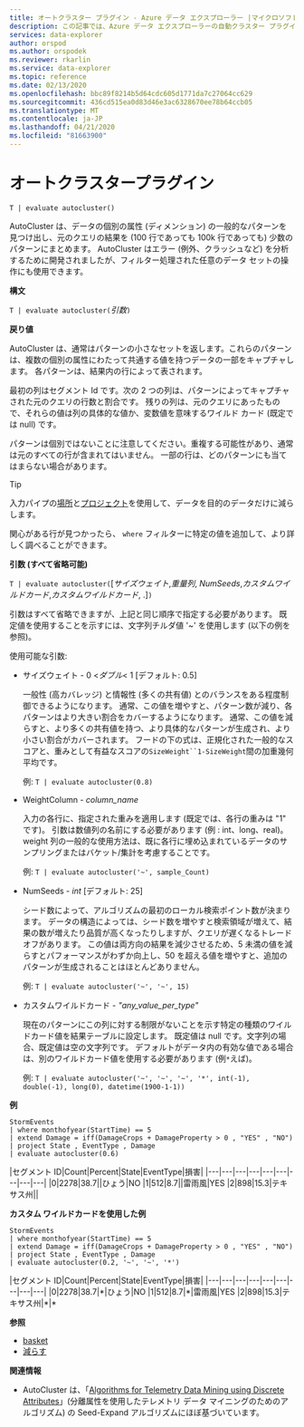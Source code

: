 ```yaml
---
title: オートクラスター プラグイン - Azure データ エクスプローラー |マイクロソフトドキュメント
description: この記事では、Azure データ エクスプローラーの自動クラスター プラグインについて説明します。
services: data-explorer
author: orspod
ms.author: orspodek
ms.reviewer: rkarlin
ms.service: data-explorer
ms.topic: reference
ms.date: 02/13/2020
ms.openlocfilehash: bbc89f8214b5d64cdc605d1771da7c27064cc629
ms.sourcegitcommit: 436cd515ea0d83d46e3ac6328670ee78b64ccb05
ms.translationtype: MT
ms.contentlocale: ja-JP
ms.lasthandoff: 04/21/2020
ms.locfileid: "81663900"
---
```

# <a name="autocluster-plugin"></a>オートクラスタープラグイン

```kusto
T | evaluate autocluster()
```

AutoCluster は、データの個別の属性 (ディメンション) の一般的なパターンを見つけ出し、元のクエリの結果を (100 行であっても 100k 行であっても) 少数のパターンにまとめます。 AutoCluster はエラー (例外、クラッシュなど) を分析するために開発されましたが、フィルター処理された任意のデータ セットの操作にも使用できます。 

**構文**

`T | evaluate autocluster(`*引数*`)`

**戻り値**

AutoCluster は、通常はパターンの小さなセットを返します。これらのパターンは、複数の個別の属性にわたって共通する値を持つデータの一部をキャプチャします。 各パターンは、結果内の行によって表されます。 

最初の列はセグメント Id です。次の 2 つの列は、パターンによってキャプチャされた元のクエリの行数と割合です。 残りの列は、元のクエリにあったもので、それらの値は列の具体的な値か、変数値を意味するワイルド カード (既定では null) です。 

パターンは個別ではないことに注意してください。重複する可能性があり、通常は元のすべての行が含まれてはいません。 一部の行は、どのパターンにも当てはまらない場合があります。

> [!TIP]
> 入力パイプの[場所](./whereoperator.md)と[プロジェクト](./projectoperator.md)を使用して、データを目的のデータだけに減らします。
>
> 関心がある行が見つかったら、 `where` フィルターに特定の値を追加して、より詳しく調べることができます。

**引数 (すべて省略可能)**

`T | evaluate autocluster(`[*サイズウェイト*,*重量列*, *NumSeeds*,*カスタムワイルドカード*,*カスタムワイルドカード*, .]`)`

引数はすべて省略できますが、上記と同じ順序で指定する必要があります。 既定値を使用することを示すには、文字列チルダ値 '~' を使用します (以下の例を参照)。

使用可能な引数:

* サイズウェイト - 0 <*ダブル*< 1 [デフォルト: 0.5]

    一般性 (高カバレッジ) と情報性 (多くの共有値) とのバランスをある程度制御できるようになります。 通常、この値を増やすと、パターン数が減り、各パターンはより大きい割合をカバーするようになります。 通常、この値を減らすと、より多くの共有値を持つ、より具体的なパターンが生成され、より小さい割合がカバーされます。 フードの下の式は、正規化された一般的なスコアと、重みとして有益なスコアの`SizeWeight``1-SizeWeight`間の加重幾何平均です。 

    例: `T | evaluate autocluster(0.8)`

* WeightColumn - *column_name*

    入力の各行に、指定された重みを適用します (既定では、各行の重みは "1" です)。 引数は数値列の名前にする必要があります (例 : int、long、real)。 weight 列の一般的な使用方法は、既に各行に埋め込まれているデータのサンプリングまたはバケット/集計を考慮することです。
    
    例: `T | evaluate autocluster('~', sample_Count)` 

* NumSeeds - *int* [デフォルト: 25] 

    シード数によって、アルゴリズムの最初のローカル検索ポイント数が決まります。 データの構造によっては、シード数を増やすと検索領域が増えて、結果の数が増えたり品質が高くなったりしますが、クエリが遅くなるトレードオフがあります。 この値は両方向の結果を減少させるため、5 未満の値を減らすとパフォーマンスがわずか向上し、50 を超える値を増やすと、追加のパターンが生成されることはほとんどありません。

    例: `T | evaluate autocluster('~', '~', 15)`

* カスタムワイルドカード - *"any_value_per_type"*

    現在のパターンにこの列に対する制限がないことを示す特定の種類のワイルドカード値を結果テーブルに設定します。
    既定値は null です。文字列の場合、既定値は空の文字列です。 デフォルトがデータ内の有効な値である場合は、別のワイルドカード値を使用する必要があります (例`*`えば)。

    例: `T | evaluate autocluster('~', '~', '~', '*', int(-1), double(-1), long(0), datetime(1900-1-1))`

**例**

```kusto
StormEvents 
| where monthofyear(StartTime) == 5
| extend Damage = iff(DamageCrops + DamageProperty > 0 , "YES" , "NO")
| project State , EventType , Damage
| evaluate autocluster(0.6)
```

|セグメント ID|Count|Percent|State|EventType|損害|
|---|---|---|---|---|---|---|---|---|
|0|2278|38.7||ひょう|NO
|1|512|8.7||雷雨風|YES
|2|898|15.3|テキサス州||

**カスタム ワイルドカードを使用した例**

```kusto
StormEvents 
| where monthofyear(StartTime) == 5
| extend Damage = iff(DamageCrops + DamageProperty > 0 , "YES" , "NO")
| project State , EventType , Damage 
| evaluate autocluster(0.2, '~', '~', '*')
```

|セグメント ID|Count|Percent|State|EventType|損害|
|---|---|---|---|---|---|---|---|---|
|0|2278|38.7|\*|ひょう|NO
|1|512|8.7|\*|雷雨風|YES
|2|898|15.3|テキサス州|\*|\*

**参照**

* [basket](./basketplugin.md)
* [減らす](./reduceoperator.md)

**関連情報**

* AutoCluster は、「[Algorithms for Telemetry Data Mining using Discrete Attributes](https://www.scitepress.org/DigitalLibrary/PublicationsDetail.aspx?ID=d5kcrO+cpEU=&t=1)」(分離属性を使用したテレメトリ データ マイニングのためのアルゴリズム) の Seed-Expand アルゴリズムにほぼ基づいています。 

